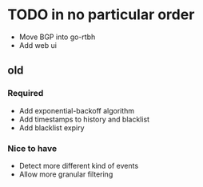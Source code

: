 # TODO in no particular order
- Move BGP into go-rtbh
- Add web ui


## old
### Required
- Add exponential-backoff algorithm
- Add timestamps to history and blacklist
- Add blacklist expiry

### Nice to have
- Detect more different kind of events
- Allow more granular filtering
